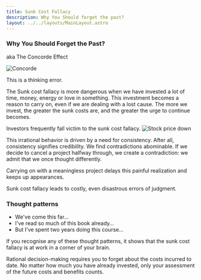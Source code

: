 ```yaml
---
title: Sunk Cost Fallacy
description: Why You Should forget the past?
layout: ../../layouts/MainLayout.astro
---
```


### Why You Should Forget the Past?

aka The Concorde Effect

![Concorde](/images/concorde.jpg)

This is a thinking error.

The Sunk cost fallacy is more dangerous when we have invested a lot of time, 
money, energy or love in something. This investment becomes a reason to carry on,
even if we are dealing with a lost cause. The more we invest, the greater the sunk 
costs are, and the greater the urge to continue becomes.


Investors frequently fall victim to the sunk cost fallacy.
![Stock price down](/images/stock-price-down.jpg)

This irrational behavior is driven by a need for consistency.
After all, consistency signifies credibility. We find contradictions abominable.
If we decide to cancel a project halfway through, we create a contradiction: we
admit that we once thought differently.

Carrying on with a meaningless project delays this painful realization and keeps
up appearances.

Sunk cost fallacy leads to costly, even disastrous errors of judgment.

### Thought patterns
- We've come this far...
- I've read so much of this book already...
- But I've spent two years doing this course...

If you recognise any  of these thought patterns, it shows that the sunk cost fallacy
is at work in a corner of your brain.

Rational decision-making requires you to forget about the costs incurred to date. 
No matter how much you have already invested, only your assessment of the future costs
and benefits counts.

